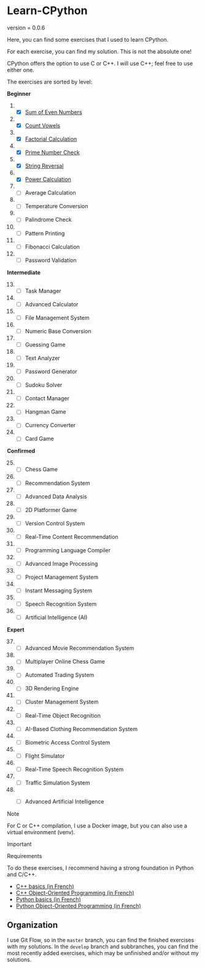 # Learn-CPython

version = 0.0.6

Here, you can find some exercises that I used to learn CPython.

For each exercise, you can find my solution. This is not the absolute one!

CPython offers the option to use C or C++. I will use C++; feel free to use either one.

The exercises are sorted by level:

**Beginner**

1. - [x] [Sum of Even Numbers](Beginner/1_Sum_of_Even_Numbers/)
2. - [x] [Count Vowels](Beginner/2_Count_Vowels/)
3. - [x] [Factorial Calculation](Beginner/3_Factorial_Calculation/)
4. - [x] [Prime Number Check](Beginner/4_Prime_Number_Check/)
5. - [x] [String Reversal](Beginner/5_String_Reversal/)
6. - [x] [Power Calculation](Beginner/6_Power_Calculation/)
7. - [ ] Average Calculation
8. - [ ] Temperature Conversion
9. - [ ] Palindrome Check
10. - [ ] Pattern Printing
11. - [ ] Fibonacci Calculation
12. - [ ] Password Validation

**Intermediate**

13. - [ ] Task Manager
14. - [ ] Advanced Calculator
15. - [ ] File Management System
16. - [ ] Numeric Base Conversion
17. - [ ] Guessing Game
18. - [ ] Text Analyzer
19. - [ ] Password Generator
20. - [ ] Sudoku Solver
21. - [ ] Contact Manager
22. - [ ] Hangman Game
23. - [ ] Currency Converter
24. - [ ] Card Game

**Confirmed**

25. - [ ] Chess Game
26. - [ ] Recommendation System
27. - [ ] Advanced Data Analysis
28. - [ ] 2D Platformer Game
29. - [ ] Version Control System
30. - [ ] Real-Time Content Recommendation
31. - [ ] Programming Language Compiler
32. - [ ] Advanced Image Processing
33. - [ ] Project Management System
34. - [ ] Instant Messaging System
35. - [ ] Speech Recognition System
36. - [ ] Artificial Intelligence (AI)

**Expert**

37. - [ ] Advanced Movie Recommendation System
38. - [ ] Multiplayer Online Chess Game
39. - [ ] Automated Trading System
40. - [ ] 3D Rendering Engine
41. - [ ] Cluster Management System
42. - [ ] Real-Time Object Recognition
43. - [ ] AI-Based Clothing Recommendation System
44. - [ ] Biometric Access Control System
45. - [ ] Flight Simulator
46. - [ ] Real-Time Speech Recognition System
47. - [ ] Traffic Simulation System
48. - [ ] Advanced Artificial Intelligence


> [!NOTE]
> For C or C++ compilation, I use a Docker image, but you can also use a virtual environment (venv).

> [!IMPORTANT]
> Requirements
>
> To do these exercises, I recommend having a strong foundation in Python and C/C++.
> 
> - [C++ basics (in French)](https://openclassrooms.com/fr/courses/1894236-apprenez-a-programmer-en-c)
> - [C++ Object-Oriented Programming (in French)](https://openclassrooms.com/fr/courses/7137751-programmez-en-oriente-objet-avec-c)
> - [Python basics (in French)](https://openclassrooms.com/fr/courses/7168871-apprenez-les-bases-du-langage-python)
> - [Python Object-Oriented Programming (in French)](https://openclassrooms.com/fr/courses/7150616-apprenez-la-programmation-orientee-objet-avec-python)

## Organization

I use Git Flow, so in the `master` branch, you can find the finished exercises with my solutions. In the `develop` branch and subbranches, you can find the most recently added exercises, which may be unfinished and/or without my solutions.
